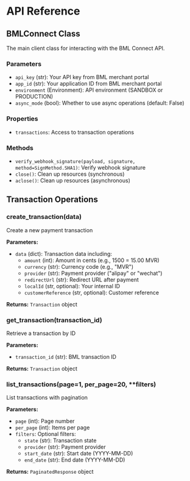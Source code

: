 # API Reference

## BMLConnect Class

The main client class for interacting with the BML Connect API.

### Parameters

- `api_key` (str): Your API key from BML merchant portal
- `app_id` (str): Your application ID from BML merchant portal
- `environment` (Environment): API environment (SANDBOX or PRODUCTION)
- `async_mode` (bool): Whether to use async operations (default: False)

### Properties

- `transactions`: Access to transaction operations

### Methods

- `verify_webhook_signature(payload, signature, method=SignMethod.SHA1)`: Verify webhook signature
- `close()`: Clean up resources (synchronous)
- `aclose()`: Clean up resources (asynchronous)

## Transaction Operations

### create_transaction(data)

Create a new payment transaction

**Parameters:**

- `data` (dict): Transaction data including:
  - `amount` (int): Amount in cents (e.g., 1500 = 15.00 MVR)
  - `currency` (str): Currency code (e.g., "MVR")
  - `provider` (str): Payment provider ("alipay" or "wechat")
  - `redirectUrl` (str): Redirect URL after payment
  - `localId` (str, optional): Your internal ID
  - `customerReference` (str, optional): Customer reference

**Returns:** `Transaction` object

### get_transaction(transaction_id)

Retrieve a transaction by ID

**Parameters:**

- `transaction_id` (str): BML transaction ID

**Returns:** `Transaction` object

### list_transactions(page=1, per_page=20, \*\*filters)

List transactions with pagination

**Parameters:**

- `page` (int): Page number
- `per_page` (int): Items per page
- `filters`: Optional filters:
  - `state` (str): Transaction state
  - `provider` (str): Payment provider
  - `start_date` (str): Start date (YYYY-MM-DD)
  - `end_date` (str): End date (YYYY-MM-DD)

**Returns:** `PaginatedResponse` object

